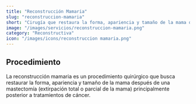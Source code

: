 ```yaml
---
title: "Reconstrucción Mamaria"
slug: "reconstruccion-mamaria"
short: "Cirugía que restaura la forma, apariencia y tamaño de la mama después de una mastectomía, principalmente tras cáncer."
image: "/images/servicios/reconstruccion-mamaria.png"
category: "Reconstructiva"
icon: "/images/icons/reconstruccion mamaria.png"
---
```

## Procedimiento
La reconstrucción mamaria es un procedimiento quirúrgico que busca restaurar la forma, apariencia y tamaño de la mama después de una mastectomía (extirpación total o parcial de la mama) principalmente posterior a tratamientos de cáncer.